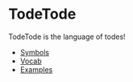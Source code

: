 # TodeTode
TodeTode is the language of todes!

* [Symbols](docs/Symbols.md)
* [Vocab](docs/Vocab.md)
* [Examples](docs/Examples.md)
